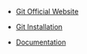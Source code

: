 
- [Git Official Website](https://git-scm.com/)

- [Git Installation](https://git-scm.com/)

- [Documentation](https://git-scm.com/doc)
